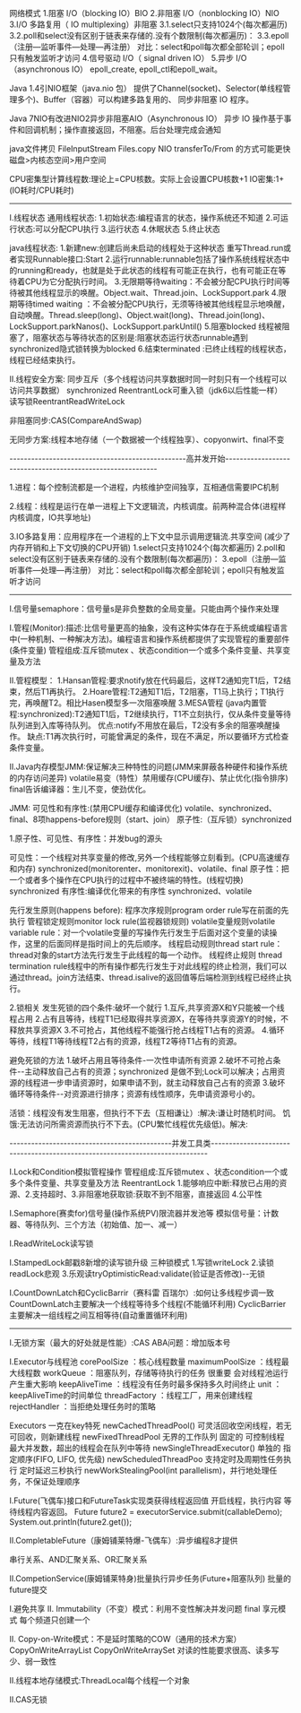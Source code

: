 
网络模式
1.阻塞 I/O（blocking IO）BIO
2.非阻塞 I/O（nonblocking IO）NIO
3.I/O 多路复用（ IO multiplexing）非阻塞
   3.1.select只支持1024个(每次都遍历)
   3.2.poll和select没有区别于链表来存储的.没有个数限制(每次都遍历)：
   3.3.epoll（注册—监听事件—处理—再注册） 对比：select和poll每次都全部轮训；epoll只有触发监听才访问
4.信号驱动 I/O（ signal driven IO）
5.异步 I/O（asynchronous IO）
epoll_create, epoll_ctl和epoll_wait。

   Java 1.4引NIO框架（java.nio 包）
提供了Channel(socket)、Selector(单线程管理多个)、Buffer（容器）可以构建多路复用的、
同步非阻塞 IO 程序。

   Java 7NIO有改进NIO2异步非阻塞AIO（Asynchronous IO）
异步 IO 操作基于事件和回调机制；操作直接返回，不阻塞。后台处理完成会通知

java文件拷贝
FileInputStream
Files.copy
NIO transferTo/From 的方式可能更快 磁盘>内核态空间>用户空间
 


CPU密集型计算线程数:理论上=CPU核数。实际上会设置CPU核数+1
IO密集:1+(IO耗时/CPU耗时)

----------------------------------------------------------------------------------------------------------------------
 I.线程状态
通用线程状态:
1.初始状态:编程语言的状态，操作系统还不知道
2.可运行状态:可以分配CPU执行
3.运行状态
4.休眠状态
5.终止状态

java线程状态:
1.新建new:创建后尚未启动的线程处于这种状态 重写Thread.run或者实现Runnable接口:Start
2.运行runnable:runnable包括了操作系统线程状态中的running和ready，也就是处于此状态的线程有可能正在执行，也有可能正在等待着CPU为它分配执行时间。
3.无限期等待waiting：不会被分配CPU执行时间等待被其他线程显示的唤醒。Object.wait、Thread.join、LockSupport.park
4.限期等待timed waiting ：不会被分配CPU执行，无须等待被其他线程显示地唤醒，自动唤醒。Thread.sleep(long)、Object.wait(long)、Thread.join(long)、LockSupport.parkNanos()、LockSupport.parkUntil()
5.阻塞blocked 线程被阻塞了，阻塞状态与等待状态的区别是:阻塞状态运行状态runnable遇到synchronized隐式锁转换为blocked
6.结束terminated :已终止线程的线程状态，线程已经结束执行。



II.线程安全方案:
同步互斥（多个线程访问共享数据时同一时刻只有一个线程可以访问共享数据） synchronized ReentrantLock可重入锁（jdk6以后性能一样） 读写锁ReentrantReadWriteLock

非阻塞同步:CAS(CompareAndSwap)

无同步方案:线程本地存储（一个数据被一个线程独享）、copyonwirt、final不变




-------------------------------------------------高并发开始-----------------------------------------------------------


1.进程：每个控制流都是一个进程，内核维护空间独享，互相通信需要IPC机制

2.线程：线程是运行在单一进程上下文逻辑流，内核调度。前两种混合体(进程样内核调度，IO共享地址)


3.IO多路复用：应用程序在一个进程的上下文中显示调用逻辑流.共享空间 (减少了内存开销和上下文切换的CPU开销)
1.select只支持1024个(每次都遍历)
2.poll和select没有区别于链表来存储的.没有个数限制(每次都遍历)：
3.epoll（注册—监听事件—处理—再注册） 对比：select和poll每次都全部轮训；epoll只有触发监听才访问


----------------------------------------------------------------------------------------------------




I.信号量semaphore：信号量s是非负整数的全局变量。只能由两个操作来处理

I.管程(Monitor):描述:比信号量更高的抽象，没有这种实体存在于系统或编程语言中(一种机制、一种解决方法)。编程语言和操作系统都提供了实现管程的重要部件(条件变量)
管程组成:互斥锁mutex 、状态condition一个或多个条件变量、共享变量及方法

II.管程模型：
1.Hansan管程:要求notify放在代码最后，这样T2通知完T1后，T2结束，然后T1再执行。
2.Hoare管程:T2通知T1后，T2阻塞，T1马上执行；T1执行完，再唤醒T2。相比Hasen模型多一次阻塞唤醒
3.MESA管程 (java内置管程:synchronized):T2通知T1后，T2继续执行，T1不立刻执行，仅从条件变量等待队列进到入库等待队列。
优点:notify不用放在最后，T2没有多余的阻塞唤醒操作。
缺点:T1再次执行时，可能曾满足的条件，现在不满足，所以要循环方式检查条件变量。




II.Java内存模型JMM:保证解决三种特性的问题(JMM来屏蔽各种硬件和操作系统的内存访问差异)
                     volatile易变（特性）禁用缓存(CPU缓存)、禁止优化(指令排序)
                     final告诉编译器：生儿不变，使劲优化。

JMM:
可见性和有序性:(禁用CPU缓存和编译优化) volatile、synchronized、final、8项happens-before规则（start、join）
原子性:（互斥锁）synchronized
  
  
  

1.原子性、可见性、有序性：并发bug的源头

可见性：一个线程对共享变量的修改,另外一个线程能够立刻看到。(CPU高速缓存和内存)  synchronized(monitorenter、monitorexit)、volatile、final
原子性：把一个或者多个操作在CPU执行的过程中不被终端的特性。(线程切换) synchronized
有序性:编译优化带来的有序性  synchronized、volatile

先行发生原则(happens before):
程序次序规则program order rule写在前面的先执行
管程锁定规则monitor lock rule(监视器锁规则) 
volatile变量规则volatile variable rule：对一个volatile变量的写操作先行发生于后面对这个变量的读操作，这里的后面同样是指时间上的先后顺序。
线程启动规则thread start rule：thread对象的start方法先行发生于此线程的每一个动作。
线程终止规则 thread termination rule线程中的所有操作都先行发生于对此线程的终止检测，我们可以通过thread。join方法结束、thread.isalive的返回值等后端检测到线程已经终止执行。



2.锁相关
发生死锁的四个条件:破坏一个就行
1.互斥,共享资源X和Y只能被一个线程占用
2.占有且等待，线程T1已经取得共享资源X，在等待共享资源Y的时候，不释放共享资源X
3.不可抢占，其他线程不能强行抢占线程T1占有的资源。
4.循环等待，线程T1等待线程T2占有的资源，线程T2等待T1占有的资源。


避免死锁的方法
1.破坏占用且等待条件-一次性申请所有资源
2.破坏不可抢占条件--主动释放自己占有的资源；synchronized 是做不到;Lock可以解决；占用资源的线程进一步申请资源时，如果申请不到，就主动释放自己占有的资源
3.破坏循环等待条件--对资源进行排序；资源有线性顺序，先申请资源号小的。


活锁：线程没有发生阻塞，但执行不下去（互相谦让）:解决:谦让时随机时间。
饥饿:无法访问所需资源而执行不下去。(CPU繁忙线程优先级低)。解决:




---------------------------------------------并发工具类-----------------------------------------------------------------------------



I.Lock和Condition模拟管程操作
管程组成:互斥锁mutex 、状态condition一个或多个条件变量、共享变量及方法
ReentrantLock
1.能够响应中断:释放已占用的资源、2.支持超时、3.非阻塞地获取锁:获取不到不阻塞，直接返回
4.公平性


I.Semaphore(赛卖for)信号量(操作系统PV)限流器并发池等
模拟信号量：计数器、等待队列、三个方法（初始值、加一、减一）


I.ReadWriteLock读写锁

I.StampedLock邮戳8新增的读写锁升级
三种锁模式
1.写锁writeLock
2.读锁readLock悲观
3.乐观读tryOptimisticRead:validate(验证是否修改)--无锁


I.CountDownLatch和CyclicBarrir（赛科雷 百瑞尔）:如何让多线程步调一致
CountDownLatch主要解决一个线程等待多个线程(不能循环利用)
CyclicBarrier主要解决一组线程之间互相等待(自动重置循环利用)


--------------------------------------------------------------------------------------------------------

I.无锁方案（最大的好处就是性能）:CAS
ABA问题：增加版本号


I.Executor与线程池
corePoolSize ：核心线程数量
maximumPoolSize ：线程最大线程数
workQueue ：阻塞队列，存储等待执行的任务 很重要 会对线程池运行产生重大影响
keepAliveTime ：线程没有任务时最多保持多久时间终止
unit ：keepAliveTime的时间单位
threadFactory ：线程工厂，用来创建线程
rejectHandler ：当拒绝处理任务时的策略

Executors 一克在key特死
newCachedThreadPool() 可灵活回收空闲线程，若无可回收，则新建线程
newFixedThreadPool 无界的工作队列 固定的 可控制线程最大并发数，超出的线程会在队列中等待
newSingleThreadExecutor()  单独的 指定顺序(FIFO, LIFO, 优先级)
newScheduledThreadPoo 支持定时及周期性任务执行 定时延迟三秒执行
newWorkStealingPool(int parallelism)，并行地处理任务，不保证处理顺序


I.Future(飞偶车)接口和FutureTask实现类获得线程返回值
开启线程，执行内容 等待线程内容返回。
  Future future2 = executorService.submit(callableDemo);
  System.out.println(future2.get());

II.CompletableFuture（康姆铺莱特爆-飞偶车）:异步编程8才提供

串行关系、AND汇聚关系、OR汇聚关系

II.CompetionService(康姆铺莱特身)批量执行异步任务(Future+阻塞队列)
批量的future提交




I.避免共享
II. Immutability（不变）模式：利用不变性解决并发问题
final
享元模式 每个频道只创建一个


II. Copy-on-Write模式：不是延时策略的COW（通用的技术方案）
CopyOnWriteArrayList
CopyOnWriteArraySet
对读的性能要求很高、读多写少、弱一致性

II.线程本地存储模式:ThreadLocal每个线程一个对象

II.CAS无锁

